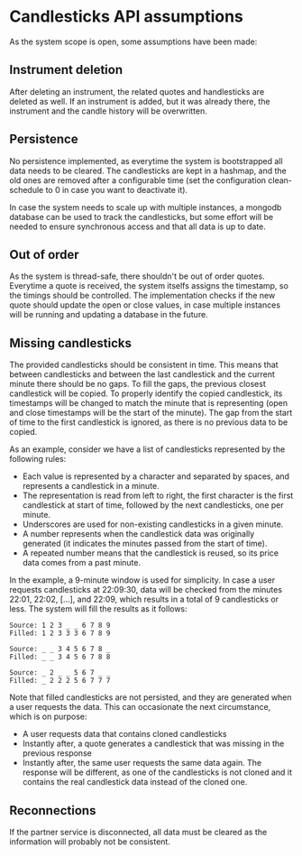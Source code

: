 # Candlesticks API assumptions

As the system scope is open, some assumptions have been made:

## Instrument deletion

After deleting an instrument, the related quotes and handlesticks are deleted as well. If an instrument is added, but it was already there, the instrument and the candle history will be overwritten.

## Persistence

No persistence implemented, as everytime the system is bootstrapped all data needs to be cleared. The candlesticks are kept in a hashmap, and the old ones are removed after a configurable time (set the configuration clean-schedule to 0 in case you want to deactivate it).

In case the system needs to scale up with multiple instances, a mongodb database can be used to track the candlesticks, but some effort will be needed to ensure synchronous access and that all data is up to date.

## Out of order

As the system is thread-safe, there shouldn't be out of order quotes. Everytime a quote is received, the system itselfs assigns the timestamp, so the timings should be controlled.
The implementation checks if the new quote should update the open or close values, in case multiple instances will be running and updating a database in the future.

## Missing candlesticks

The provided candlesticks should be consistent in time. This means that between candlesticks and between the last candlestick and the current minute there should be no gaps.
To fill the gaps, the previous closest candlestick will be copied. To properly identify the copied candlestick, its timestamps will be changed to match the minute that is representing (open and close timestamps will be the start of the minute). The gap from the start of time to the first candlestick is ignored, as there is no previous data to be copied.

As an example, consider we have a list of candlesticks represented by the following rules:

- Each value is represented by a character and separated by spaces, and represents a candlestick in a minute.
- The representation is read from left to right, the first character is the first candlestick at start of time, followed by the next candlesticks, one per minute.
- Underscores are used for non-existing candlesticks in a given minute.
- A number represents when the candlestick data was originally generated (it indicates the minutes passed from the start of time).
- A repeated number means that the candlestick is reused, so its price data comes from a past minute.

In the example, a 9-minute window is used for simplicity. In case a user requests candlesticks at 22:09:30, data will be checked from the minutes 22:01, 22:02, [...], and 22:09, which results in a total of 9 candlesticks or less. The system will fill the results as it follows:

```
Source: 1 2 3 _ _ 6 7 8 9
Filled: 1 2 3 3 3 6 7 8 9
```

```
Source: _ _ 3 4 5 6 7 8 _
Filled: _ _ 3 4 5 6 7 8 8
```

```
Source: _ 2 _ _ 5 6 7 _ _
Filled: _ 2 2 2 5 6 7 7 7
```

Note that filled candlesticks are not persisted, and they are generated when a user requests the data.
This can occasionate the next circumstance, which is on purpose:

- A user requests data that contains cloned candlesticks
- Instantly after, a quote generates a candlestick that was missing in the previous response
- Instantly after, the same user requests the same data again. The response will be different, as one of the candlesticks is not cloned and it contains the real candlestick data instead of the cloned one.

## Reconnections

If the partner service is disconnected, all data must be cleared as the information will probably not be consistent.

